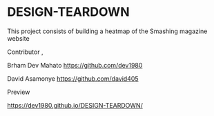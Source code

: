 # DESIGN-TEARDOWN
This project consists of building a heatmap of the Smashing magazine website





Contributor ,

Brham Dev Mahato https://github.com/dev1980

David Asamonye https://github.com/david405

Preview

https://dev1980.github.io/DESIGN-TEARDOWN/

